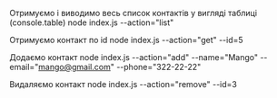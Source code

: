 Отримуємо і виводимо весь список контактів у вигляді таблиці (console.table)
node index.js --action="list"

Отримуємо контакт по id
node index.js --action="get" --id=5

Додаємо контакт
node index.js --action="add" --name="Mango" --email="mango@gmail.com" --phone="322-22-22"

Видаляємо контакт
node index.js --action="remove" --id=3
